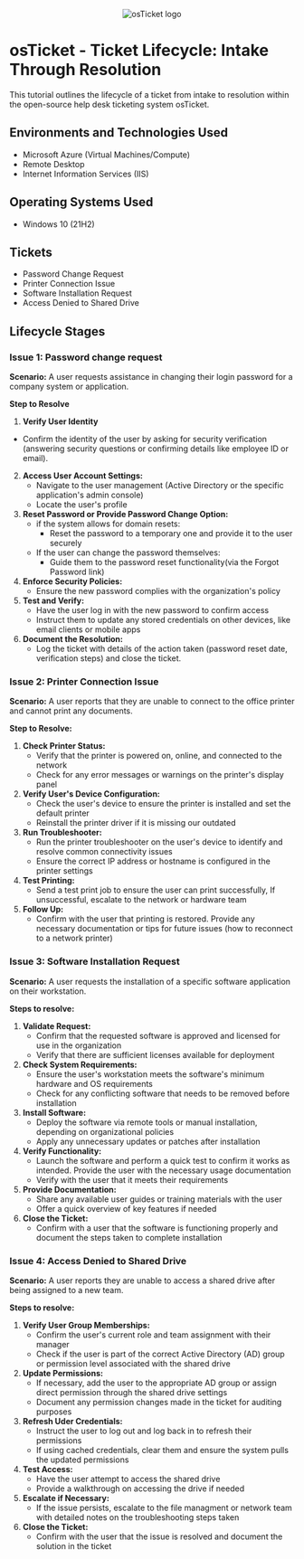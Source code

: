 <p align="center">
<img src="https://i.imgur.com/Clzj7Xs.png" alt="osTicket logo"/>
</p>

<h1>osTicket - Ticket Lifecycle: Intake Through Resolution</h1>
This tutorial outlines the lifecycle of a ticket from intake to resolution within the open-source help desk ticketing system osTicket.<br />


<h2>Environments and Technologies Used</h2>

- Microsoft Azure (Virtual Machines/Compute)
- Remote Desktop
- Internet Information Services (IIS)

<h2>Operating Systems Used </h2>

- Windows 10</b> (21H2)

<h2>Tickets</h2>

- Password Change Request
- Printer Connection Issue
- Software Installation Request
- Access Denied to Shared Drive

<h2>Lifecycle Stages</h2>


<h3>Issue 1: Password change request</h3>

__Scenario:__ A user requests assistance in changing their login password for a company system or application.

__Step to Resolve__ 
1. __Verify User Identity__
  - Confirm the identity of the user by asking for security verification (answering security questions or confirming details like employee ID or email).
2. __Access User Account Settings:__
   - Navigate to the user management (Active Directory or the specific application's admin console)
   - Locate the user's profile
3. __Reset Password or Provide Password Change Option:__
   - if the system allows for domain resets:
        - Reset the password to a temporary one and provide it to the user securely
   - If the user can change the password themselves:
        -  Guide them to the password reset functionality(via the Forgot Password link)
4. __Enforce Security Policies:__
   - Ensure the new password complies with the organization's policy
5. __Test and Verify:__
   - Have the user log in with the new password to confirm access
   - Instruct them to update any stored credentials on other devices, like email clients or mobile apps
6. __Document the Resolution:__
   - Log the ticket with details of the action taken (password reset date, verification steps) and close the ticket.

    
   



<h3>Issue 2: Printer Connection Issue</h3>

__Scenario:__ A user reports that they are unable to connect to the office printer and cannot print any documents.

__Step to Resolve:__ 
   1. __Check Printer Status:__
      - Verify that the printer is powered on, online, and connected to the network
      - Check for any error messages or warnings on the printer's display panel
   2. __Verify User's Device Configuration:__
      - Check the user's device to ensure the printer is installed and set the default printer
      - Reinstall the printer driver if it is missing our outdated
   3. __Run Troubleshooter:__
      - Run the printer troubleshooter on the user's device to identify and resolve common connectivity issues
      - Ensure the correct IP address or hostname is configured in the printer settings
   4. __Test Printing:__
      - Send a test print job to ensure the user can print successfully, If unsuccessful, escalate to the network or hardware team
  5. __Follow Up:__
     - Confirm with the user that printing is restored. Provide any necessary documentation or tips for future issues (how to reconnect to a network printer)
    
      



<h3>Issue 3: Software Installation Request</h3>

__Scenario:__ A user requests the installation of a specific software application on their workstation.

__Steps to resolve:__
1. __Validate Request:__
   - Confirm that the requested software is approved and licensed for use in the organization
   - Verify that there are sufficient licenses available for deployment
2. __Check System Requirements:__
   - Ensure the user's workstation meets the software's minimum hardware and OS requirements
   - Check for any conflicting software that needs to be removed before installation
3. __Install Software:__
   - Deploy the software via remote tools or manual installation, depending on organizational policies
   - Apply any unnecessary updates or patches after installation
4. __Verify Functionality:__
   - Launch the software and perform a quick test to confirm it works as intended. Provide the user with the necessary usage documentation
   - Verify with the user that it meets their requirements
5. __Provide Documentation:__
   - Share any available user guides or training materials with the user
   - Offer a quick overview of key features if needed
6. __Close the Ticket:__
   - Confirm with a user that the software is functioning properly and document the steps taken to complete installation
  
   




<h3>Issue 4: Access Denied to Shared Drive</h3>

__Scenario:__ A user reports they are unable to access a shared drive after being assigned to a new team.

__Steps to resolve:__
1. __Verify User Group Memberships:__
   - Confirm the user's current role and team assignment with their manager
   - Check if the user is part of the correct Active Directory (AD) group or permission level associated with the shared drive
2. __Update Permissions:__
   - If necessary, add the user to the appropriate AD group or assign direct permission through the shared drive settings
   - Document any permission changes made in the ticket for auditing purposes
3. __Refresh Uder Credentials:__
   - Instruct the user to log out and log back in to refresh their permissions
   - If using cached credentials, clear them and ensure the system pulls the updated permissions
4. __Test Access:__
   - Have the user attempt to access the shared drive
   - Provide a walkthrough on accessing the drive if needed
5. __Escalate if Necessary:__
   - If the issue persists, escalate to the file managment or network team with detailed notes on the troubleshooting steps taken
6. __Close the Ticket:__
   - Confirm with the user that the issue is resolved and document the solution in the ticket
  
   

 
